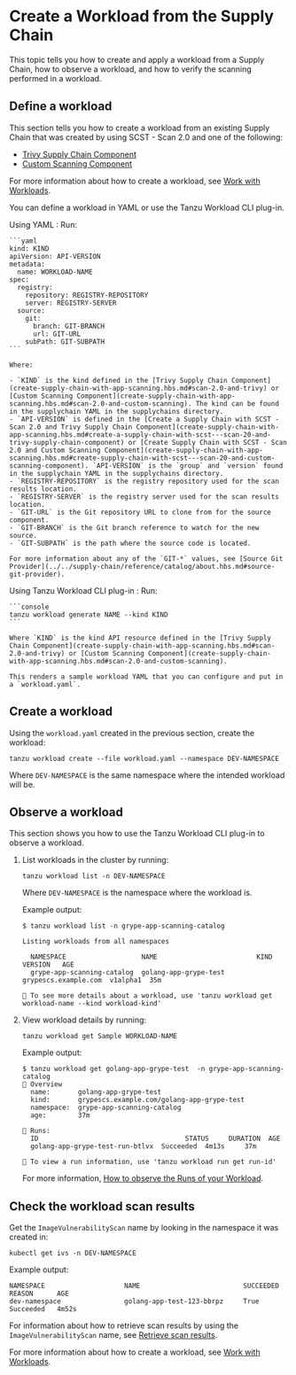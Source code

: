 # Create a Workload from the Supply Chain

This topic tells you how to create and apply a workload from a Supply Chain, how to observe a
workload, and how to verify the scanning performed in a workload.

## <a id="define-and-create-wl"></a> Define a workload

This section tells you how to create a workload from an existing Supply Chain that was created by using SCST - Scan 2.0 and one of the following:

- [Trivy Supply Chain Component](create-supply-chain-with-app-scanning.hbs.md#scan-2.0-and-trivy) 
- [Custom Scanning Component](create-supply-chain-with-app-scanning.hbs.md#scan-2.0-and-custom-scanning)

For more information about how to create a workload, see [Work with Workloads](../../supply-chain/development/how-to/discover-workloads.hbs.md).

You can define a workload in YAML or use the Tanzu Workload CLI plug-in.

Using YAML
: Run:

    ```yaml
    kind: KIND
    apiVersion: API-VERSION
    metadata:
      name: WORKLOAD-NAME
    spec:
      registry:
        repository: REGISTRY-REPOSITORY
        server: REGISTRY-SERVER
      source:
        git:
          branch: GIT-BRANCH
          url: GIT-URL
        subPath: GIT-SUBPATH
    ```

    Where:

    - `KIND` is the kind defined in the [Trivy Supply Chain Component](create-supply-chain-with-app-scanning.hbs.md#scan-2.0-and-trivy) or [Custom Scanning Component](create-supply-chain-with-app-scanning.hbs.md#scan-2.0-and-custom-scanning). The kind can be found in the supplychain YAML in the supplychains directory.
    - `API-VERSION` is defined in the [Create a Supply Chain with SCST - Scan 2.0 and Trivy Supply Chain Component](create-supply-chain-with-app-scanning.hbs.md#create-a-supply-chain-with-scst---scan-20-and-trivy-supply-chain-component) or [Create Supply Chain with SCST - Scan 2.0 and Custom Scanning Component](create-supply-chain-with-app-scanning.hbs.md#create-supply-chain-with-scst---scan-20-and-custom-scanning-component). `API-VERSION` is the `group` and `version` found in the supplychain YAML in the supplychains directory.
    - `REGISTRY-REPOSITORY` is the registry repository used for the scan results location.
    - `REGISTRY-SERVER` is the registry server used for the scan results location.
    - `GIT-URL` is the Git repository URL to clone from for the source component.
    - `GIT-BRANCH` is the Git branch reference to watch for the new source.
    - `GIT-SUBPATH` is the path where the source code is located.

    For more information about any of the `GIT-*` values, see [Source Git Provider](../../supply-chain/reference/catalog/about.hbs.md#source-git-provider).

Using Tanzu Workload CLI plug-in
: Run:

    ```console
    tanzu workload generate NAME --kind KIND
    ```

    Where `KIND` is the kind API resource defined in the [Trivy Supply Chain Component](create-supply-chain-with-app-scanning.hbs.md#scan-2.0-and-trivy) or [Custom Scanning Component](create-supply-chain-with-app-scanning.hbs.md#scan-2.0-and-custom-scanning).

    This renders a sample workload YAML that you can configure and put in a `workload.yaml`.

## <a id="create-workload"></a> Create a workload

Using the `workload.yaml` created in the previous section, create the workload:

```console
tanzu workload create --file workload.yaml --namespace DEV-NAMESPACE
```

Where `DEV-NAMESPACE` is the same namespace where the intended workload will be.

## <a id="observe-workload"></a> Observe a workload

This section shows you how to use the Tanzu Workload CLI plug-in to observe a workload.

1. List workloads in the cluster by running:

    ```console
    tanzu workload list -n DEV-NAMESPACE
    ```

    Where `DEV-NAMESPACE` is the namespace where the workload is.

    Example output:

    ```console
    $ tanzu workload list -n grype-app-scanning-catalog

    Listing workloads from all namespaces

      NAMESPACE                   NAME                         KIND                  VERSION   AGE
      grype-app-scanning-catalog  golang-app-grype-test  grypescs.example.com  v1alpha1  35m

    🔎 To see more details about a workload, use 'tanzu workload get workload-name --kind workload-kind'
    ```

2. View workload details by running:

    ```console
    tanzu workload get Sample WORKLOAD-NAME
    ```

    Example output:

    ```console
    $ tanzu workload get golang-app-grype-test  -n grype-app-scanning-catalog
    📡 Overview
      name:       golang-app-grype-test
      kind:       grypescs.example.com/golang-app-grype-test
      namespace:  grype-app-scanning-catalog
      age:        37m

    🏃 Runs:
      ID                                     STATUS     DURATION  AGE
      golang-app-grype-test-run-btlvx  Succeeded  4m13s     37m

    🔎 To view a run information, use 'tanzu workload run get run-id'
    ```

    For more information, [How to observe the Runs of your Workload](../../supply-chain/development/how-to/discover-workloads.hbs.md).

## <a id="verify-workload-scanning"></a>Check the workload scan results

Get the `ImageVulnerabilityScan` name by looking in the namespace it was created in:

```console
kubectl get ivs -n DEV-NAMESPACE
```

Example output:

```console
NAMESPACE                    NAME                          SUCCEEDED   REASON      AGE
dev-namespace                golang-app-test-123-bbrpz     True        Succeeded   4m52s
```

For information about how to retrieve scan results by using the `ImageVulnerabilityScan` name, see [Retrieve scan results](../verify-app-scanning.hbs.md#retrieve-scan-results).

For more information about how to create a workload, see [Work with Workloads](../../supply-chain/development/how-to/discover-workloads.hbs.md).
